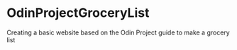 # OdinProjectGroceryList
Creating a basic website based on the Odin Project guide to make a grocery list
